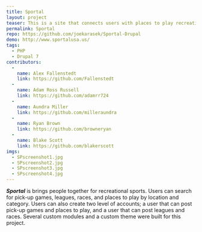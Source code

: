 ```yaml
---
title: Sportal
layout: project
teaser: This is a site that connects users with places to play recreational sports!
permalink: Sportal
repo: https://github.com/joekarasek/Sportal-Drupal
demo: http://www.sportalusa.us/
tags:
  - PHP
  - Drupal 7
contributors:
  -
    name: Alex Fallenstedt
    link: https://github.com/Fallenstedt
  -
    name: Adam Ross Russell
    link: https://github.com/adamrr724
  -
    name: Aundra Miller
    link: https://github.com/milleraundra
  -
    name: Ryan Brown
    link: https://github.com/browneryan
  -
    name: Blake Scott
    link: https://github.com/blakerscott
imgs:
  - SPscreenshot1.jpg
  - SPscreenshot2.jpg
  - SPscreenshot3.jpg
  - SPscreenshot4.jpg
---
```

_**Sportal**_ is brings people together for recreational sports. Users can search for pick-up games, leagues, races, and places to play by location and category. Users can also create two level of accounts; a user that can post pick-up games and places to play, and a user that can post leagues and races. Several custom modules and a custom theme were built for this project.
